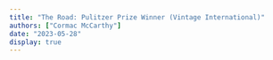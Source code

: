 ```yaml
---
title: "The Road: Pulitzer Prize Winner (Vintage International)"
authors: ["Cormac McCarthy"]
date: "2023-05-28"
display: true
---
```


<!-- Your comments or review here -->
